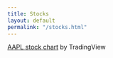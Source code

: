 ```yaml
---
title: Stocks
layout: default
permalink: "/stocks.html"
---
```


<!-- TradingView Widget BEGIN -->
<div class="tradingview-widget-container">
  <div id="tradingview_0302a"></div>
  <div class="tradingview-widget-copyright"><a href="https://www.tradingview.com/symbols/NASDAQ-AAPL/" rel="noopener" target="_blank"><span class="blue-text">AAPL stock chart</span></a> by TradingView</div>
  <script type="text/javascript" src="https://s3.tradingview.com/tv.js"></script>
  <script type="text/javascript">
  new TradingView.widget(
  {
  "autosize": true,
  "symbol": "NASDAQ:AAPL",
  "interval": "D",
  "timezone": "Etc/UTC",
  "theme": "light",
  "style": "1",
  "locale": "en",
  "toolbar_bg": "#f1f3f6",
  "enable_publishing": false,
  "withdateranges": true,
  "allow_symbol_change": true,
  "details": true,
  "container_id": "tradingview_0302a"
}
  );
  </script>
</div>
<!-- TradingView Widget END -->
